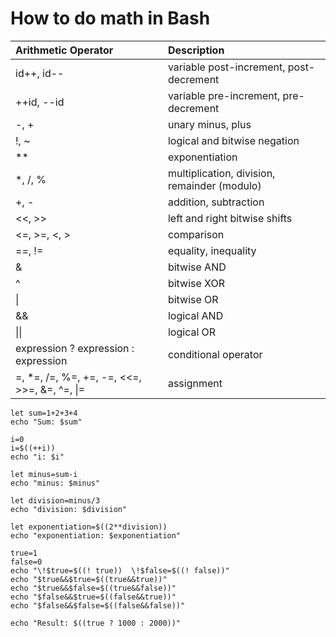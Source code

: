 # How to do math in Bash

| Arithmetic Operator | Description |
| :--- | :--- |
| id++, id-- | variable post-increment, post-decrement |
| ++id, --id | variable pre-increment, pre-decrement |
| -, + | unary minus, plus |
| !, ~ | logical and bitwise negation |
| \*\* | exponentiation |
| \*, /, % | multiplication, division, remainder \(modulo\) |
| +, - | addition, subtraction |
| &lt;&lt;, &gt;&gt; | left and right bitwise shifts |
| &lt;=, &gt;=, &lt;, &gt; | comparison |
| ==, != | equality, inequality |
| & | bitwise AND |
| ^ | bitwise XOR |
| \| | bitwise OR |
| && | logical AND |
| \|\| | logical OR |
| expression ? expression : expression | conditional operator |
| =, \*=, /=, %=, +=, -=, &lt;&lt;=, &gt;&gt;=, &=, ^=, \|= | assignment |

```text
let sum=1+2+3+4
echo "Sum: $sum"

i=0
i=$((++i))
echo "i: $i"

let minus=sum-i
echo "minus: $minus"

let division=minus/3
echo "division: $division"

let exponentiation=$((2**division))
echo "exponentiation: $exponentiation"

true=1
false=0
echo "\!$true=$((! true))  \!$false=$((! false))"
echo "$true&&$true=$((true&&true))"
echo "$true&&$false=$((true&&false))"
echo "$false&&$true=$((false&&true))"
echo "$false&&$false=$((false&&false))"

echo "Result: $((true ? 1000 : 2000))"

```

